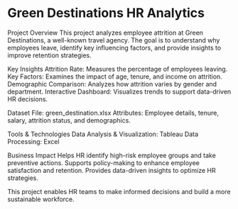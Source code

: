 # Green Destinations HR Analytics

Project Overview
This project analyzes employee attrition at Green Destinations, a well-known travel agency. The goal is to understand why employees leave, identify key influencing factors, and provide insights to improve retention strategies.

Key Insights
Attrition Rate: Measures the percentage of employees leaving.
Key Factors: Examines the impact of age, tenure, and income on attrition.
Demographic Comparison: Analyzes how attrition varies by gender and department.
Interactive Dashboard: Visualizes trends to support data-driven HR decisions.

Dataset
File: green_destination.xlsx
Attributes: Employee details, tenure, salary, attrition status, and demographics.

Tools & Technologies
Data Analysis & Visualization: Tableau
Data Processing: Excel

Business Impact
Helps HR identify high-risk employee groups and take preventive actions.
Supports policy-making to enhance employee satisfaction and retention.
Provides data-driven insights to optimize HR strategies.

This project enables HR teams to make informed decisions and build a more sustainable workforce.

